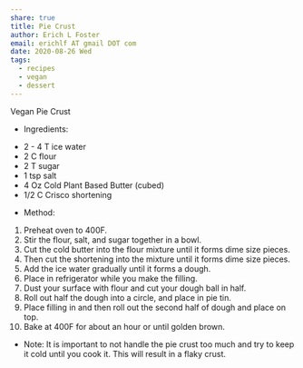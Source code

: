 ```yaml
---
share: true
title: Pie Crust
author: Erich L Foster
email: erichlf AT gmail DOT com
date: 2020-08-26 Wed
tags:
  - recipes
  - vegan
  - dessert
---
```


Vegan Pie Crust
* Ingredients:
- 2 - 4 T ice water
- 2 C flour
- 2 T sugar
- 1 tsp salt
- 4 Oz Cold Plant Based Butter (cubed)
- 1/2 C Crisco shortening

* Method:
1. Preheat oven to 400F.
2. Stir the flour, salt, and sugar together in a bowl.
3. Cut the cold butter into the flour mixture until it forms dime size pieces.
4. Then cut the shortening into the mixture until it forms dime size pieces.
5. Add the ice water gradually until it forms a dough.
6. Place in refrigerator while you make the filling.
7. Dust your surface with flour and cut your dough ball in half.
8. Roll out half the dough into a circle, and place in pie tin.
9. Place filling in and then roll out the second half of dough and place on top.
10. Bake at 400F for about an hour or until golden brown.

* Note:
It is important to not handle the pie crust too much and try to keep it cold until
you cook it. This will result in a flaky crust.
